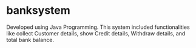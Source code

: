 # banksystem
Developed using Java Programming. This system included functionalities like collect Customer details, show Credit details, Withdraw details, and total bank balance.
